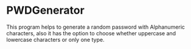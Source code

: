 # PWDGenerator

This program helps to generate a random password with Alphanumeric characters, also it has the option to choose whether 
uppercase and lowercase characters or only one type.


